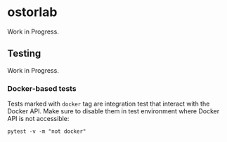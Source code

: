# ostorlab

Work in Progress.

## Testing

Work in Progress.

### Docker-based tests

Tests marked with `docker` tag are integration test that interact with the Docker API. Make sure to disable them in
test environment where Docker API is not accessible:

```shell
pytest -v -m "not docker"
```